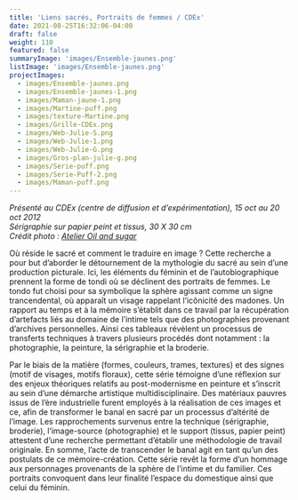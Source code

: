 ```yaml
---
title: 'Liens sacrés, Portraits de femmes / CDEx'
date: 2021-08-25T16:32:06-04:00
draft: false
weight: 110
featured: false
summaryImage: 'images/Ensemble-jaunes.png'
listImage: 'images/Ensemble-jaunes.png'
projectImages:
  - images/Ensemble-jaunes.png
  - images/Ensemble-jaunes-1.png
  - images/Maman-jaune-1.png
  - images/Martine-puff.png
  - images/texture-Martine.png
  - images/Grille-CDEx.png
  - images/Web-Julie-S.png
  - images/Web-Julie-1.png
  - images/Web-Julie-G.png
  - images/Gros-plan-julie-g.png
  - images/Serie-puff.png
  - images/Serie-Puff-2.png
  - images/Maman-puff.png
---
```


_Présenté au CDEx (centre de diffusion et d&rsquo;expérimentation), 15 oct au 20 oct 2012  
Sérigraphie sur papier peint et tissus, 30 X 30 cm  
Crédit photo : [Atelier Oil and sugar](http://oilandsugar.com)_

Où réside le sacré et comment le traduire en image ? Cette recherche a pour but d&rsquo;aborder le détournement de la mythologie du sacré au sein d&rsquo;une production picturale. Ici, les éléments du féminin et de l&rsquo;autobiographique prennent la forme de tondi où se déclinent des portraits de femmes. Le tondo fut choisi pour sa symbolique la sphère agissant comme un signe trancendental, où apparaît un visage rappelant l&rsquo;icônicité des madones. Un rapport au temps et à la mémoire s&rsquo;établit dans ce travail par la récupération d&rsquo;artefacts liés au domaine de l&rsquo;intime tels que des photographies provenant d&rsquo;archives personnelles. Ainsi ces tableaux révèlent un processus de transferts techniques à travers plusieurs procédés dont notamment : la photographie, la peinture, la sérigraphie et la broderie.

Par le biais de la matière (formes, couleurs, trames, textures) et des signes (motif de visages, motifs floraux), cette série témoigne d&rsquo;une réflexion sur des enjeux théoriques relatifs au post-modernisme en peinture et s&rsquo;inscrit au sein d&rsquo;une démarche artistique multidisciplinaire. Des matériaux pauvres issus de l&rsquo;ère industrielle furent employés à la réalisation de ces images et ce, afin de transformer le banal en sacré par un processus d&rsquo;altérité de l&rsquo;image. Les rapprochements survenus entre la technique (sérigraphie, broderie), l&rsquo;image-source (photographie) et le support (tissus, papier peint) attestent d&rsquo;une recherche permettant d&rsquo;établir une méthodologie de travail originale. En somme, l&rsquo;acte de transcender le banal agit en tant qu&rsquo;un des postulats de ce mémoire-création. Cette série revêt la forme d&rsquo;un hommage aux personnages provenants de la sphère de l&rsquo;intime et du familier. Ces portraits convoquent dans leur finalité l&rsquo;espace du domestique ainsi que celui du féminin.
